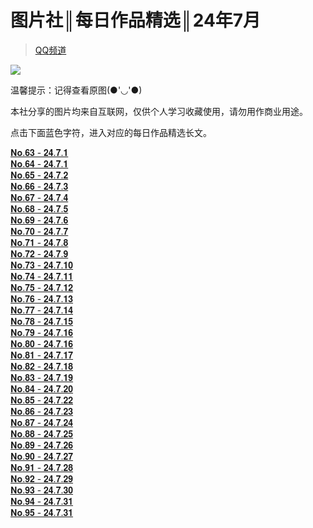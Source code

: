 # 图片社║每日作品精选║24年7月  
> [QQ频道](https://pd.qq.com/s/6ujz3xn09)  
  
![](https://i.postimg.cc/SN3vG7k7/6d6kgl.png)  
    
温馨提示：记得查看原图(●'◡'●) 

本社分享的图片均来自互联网，仅供个人学习收藏使用，请勿用作商业用途。  

点击下面蓝色字符，进入对应的每日作品精选长文。  
  
[𝐍𝐨.𝟔𝟑 - 𝟐𝟒.𝟕.𝟏](https://pd.qq.com/s/4nzlybnhr)  
[𝐍𝐨.𝟔𝟒 - 𝟐𝟒.𝟕.𝟏](https://pd.qq.com/s/hhupn51sa)  
[𝐍𝐨.𝟔𝟓 - 𝟐𝟒.𝟕.𝟐](https://pd.qq.com/s/3scyznt5v)  
[𝐍𝐨.𝟔𝟔 - 𝟐𝟒.𝟕.𝟑](https://pd.qq.com/s/75oxo904r)  
[𝐍𝐨.𝟔𝟕 - 𝟐𝟒.𝟕.𝟒](https://pd.qq.com/s/ae3vizpct)  
[𝐍𝐨.𝟔𝟖 - 𝟐𝟒.𝟕.𝟓](https://pd.qq.com/s/7hd3fdizo)  
[𝐍𝐨.𝟔𝟗 - 𝟐𝟒.𝟕.𝟔](https://pd.qq.com/s/8ped4jlr7)  
[𝐍𝐨.𝟕𝟎 - 𝟐𝟒.𝟕.𝟕](https://pd.qq.com/s/2huxkhs2l)  
[𝐍𝐨.𝟕𝟏 - 𝟐𝟒.𝟕.𝟖](https://pd.qq.com/s/cns7c4m45)  
[𝐍𝐨.𝟕𝟐 - 𝟐𝟒.𝟕.𝟗](https://pd.qq.com/s/dy085y2jf)  
[𝐍𝐨.𝟕𝟑 - 𝟐𝟒.𝟕.𝟏𝟎](https://pd.qq.com/s/a7calnegl)  
[𝐍𝐨.𝟕𝟒 - 𝟐𝟒.𝟕.𝟏𝟏](https://pd.qq.com/s/1skj7trtp)  
[𝐍𝐨.𝟕𝟓 - 𝟐𝟒.𝟕.𝟏𝟐](https://pd.qq.com/s/egrn3s4ys)  
[𝐍𝐨.𝟕𝟔 - 𝟐𝟒.𝟕.𝟏𝟑](https://pd.qq.com/s/f5a4s6t63)  
[𝐍𝐨.𝟕𝟕 - 𝟐𝟒.𝟕.𝟏𝟒](https://pd.qq.com/s/dvsx79b2y)  
[𝐍𝐨.𝟕𝟖 - 𝟐𝟒.𝟕.𝟏𝟓](https://pd.qq.com/s/174p7046g)  
[𝐍𝐨.𝟕𝟗 - 𝟐𝟒.𝟕.𝟏𝟔](https://pd.qq.com/s/g1fwg8p1b)  
[𝐍𝐨.𝟖𝟎 - 𝟐𝟒.𝟕.𝟏𝟔](https://pd.qq.com/s/hezr5g3gy)  
[𝐍𝐨.𝟖𝟏 - 𝟐𝟒.𝟕.𝟏𝟕](https://pd.qq.com/s/bssy5uwkc)  
[𝐍𝐨.𝟖𝟐 - 𝟐𝟒.𝟕.𝟏𝟖](https://pd.qq.com/s/2znw891va)  
[𝐍𝐨.𝟖𝟑 - 𝟐𝟒.𝟕.𝟏𝟗](https://pd.qq.com/s/gaj51i04m)  
[𝐍𝐨.𝟖𝟒 - 𝟐𝟒.𝟕.𝟐𝟎](https://pd.qq.com/s/egwn9a3xo)  
[𝐍𝐨.𝟖𝟓 - 𝟐𝟒.𝟕.𝟐𝟐](https://pd.qq.com/s/ek2yd4c43)  
[𝐍𝐨.𝟖𝟔 - 𝟐𝟒.𝟕.𝟐𝟑](https://pd.qq.com/s/hr7oqjmpi)  
[𝐍𝐨.𝟖𝟕 - 𝟐𝟒.𝟕.𝟐𝟒](https://pd.qq.com/s/ayefzxxpj)  
[𝐍𝐨.𝟖𝟖 - 𝟐𝟒.𝟕.𝟐𝟓](https://pd.qq.com/s/by3nzcy39)  
[𝐍𝐨.𝟖𝟗 - 𝟐𝟒.𝟕.𝟐𝟔](https://pd.qq.com/s/do8uiulsp)  
[𝐍𝐨.𝟗𝟎 - 𝟐𝟒.𝟕.𝟐𝟕](https://pd.qq.com/s/fwfn9zm1t)  
[𝐍𝐨.𝟗𝟏 - 𝟐𝟒.𝟕.𝟐𝟖](https://pd.qq.com/s/oxuxen41)  
[𝐍𝐨.𝟗𝟐 - 𝟐𝟒.𝟕.𝟐𝟗](https://pd.qq.com/s/5y6alu7f5)  
[𝐍𝐨.𝟗𝟑 - 𝟐𝟒.𝟕.𝟑𝟎](https://pd.qq.com/s/f4zh361ch)  
[𝐍𝐨.𝟗𝟒 - 𝟐𝟒.𝟕.𝟑𝟏](https://pd.qq.com/s/2pibtdnib)  
[𝐍𝐨.𝟗𝟓 - 𝟐𝟒.𝟕.𝟑𝟏](https://pd.qq.com/s/cqdh5795v)  